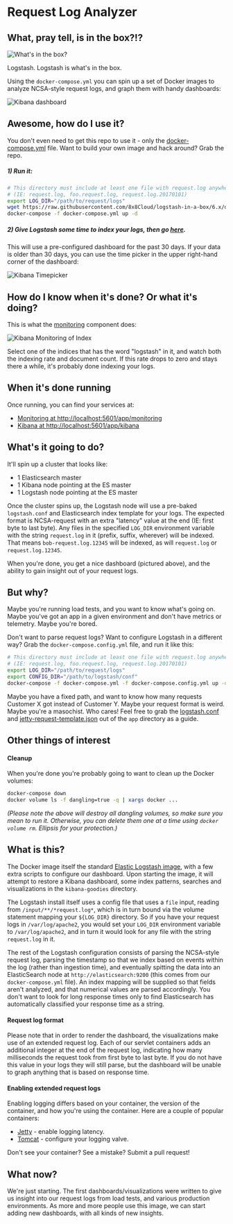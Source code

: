 Request Log Analyzer
=====

## What, pray tell, is in the box?!?
![What's in the box?](https://raw.githubusercontent.com/8x8Cloud/logstash-in-a-box/6.x/docs/whats-in-the-box.jpg)

Logstash. Logstash is what's in the box.

Using the `docker-compose.yml` you can spin up a set of Docker images to analyze NCSA-style request logs, and graph them with handy dashboards:

![Kibana dashboard](https://raw.githubusercontent.com/8x8Cloud/logstash-in-a-box/6.x/docs/kibana-dashboard.png)

## Awesome, how do I use it?

You don't even need to get this repo to use it - only the [docker-compose.yml](docker-compose.yml) file. Want to build your own image and hack around? Grab the repo.

##### 1) Run it:

```bash
# This directory must include at least one file with request.log anywhere in the file name
# (IE: request.log, foo.request.log, request.log.20170101)
export LOG_DIR="/path/to/request/logs"
wget https://raw.githubusercontent.com/8x8Cloud/logstash-in-a-box/6.x/docker-compose.yml
docker-compose -f docker-compose.yml up -d
```

##### 2) Give Logstash some time to index your logs, then go <a href="http://localhost:5601/app/kibana#/dashboard/8844a700-474b-11e8-abef-f366167d00c8?_g=(refreshInterval:(display:Off,pause:!f,value:0),time:(from:now-30d,mode:quick,to:now))&_a=(description:'A%20heads-up%20display%20of%20the%20things%20you%20care%20about',filters:!(),fullScreenMode:!f,options:(darkTheme:!f,hidePanelTitles:!f,useMargins:!f),panels:!((gridData:(h:2,i:'1',w:3,x:0,y:0),id:a02e6ff0-474a-11e8-abef-f366167d00c8,panelIndex:'1',type:visualization,version:'6.2.3'),(gridData:(h:3,i:'2',w:3,x:0,y:2),id:'24d5f0c0-474b-11e8-abef-f366167d00c8',panelIndex:'2',type:visualization,version:'6.2.3'),(gridData:(h:3,i:'3',w:3,x:0,y:5),id:'59ddd670-474b-11e8-abef-f366167d00c8',panelIndex:'3',type:visualization,version:'6.2.3'),(gridData:(h:3,i:'4',w:4,x:0,y:8),id:cb0630e0-474b-11e8-abef-f366167d00c8,panelIndex:'4',type:visualization,version:'6.2.3'),(gridData:(h:4,i:'5',w:9,x:3,y:0),id:'4799f9c0-474c-11e8-abef-f366167d00c8',panelIndex:'5',type:visualization,version:'6.2.3'),(gridData:(h:4,i:'6',w:9,x:3,y:4),id:'750b94e0-474c-11e8-abef-f366167d00c8',panelIndex:'6',type:visualization,version:'6.2.3'),(gridData:(h:3,i:'7',w:4,x:4,y:8),id:eb17e090-474b-11e8-abef-f366167d00c8,panelIndex:'7',type:visualization,version:'6.2.3'),(gridData:(h:3,i:'8',w:4,x:8,y:8),id:f9fb1b30-474c-11e8-abef-f366167d00c8,panelIndex:'8',type:visualization,version:'6.2.3')),query:(language:lucene,query:''),timeRestore:!t,title:'Result%20Log%20Dashboard',viewMode:view)">here</a>.

This will use a pre-configured dashboard for the past 30 days. If your data is older than 30 days, you can use the time picker in the upper right-hand corner of the dashboard:

![Kibana Timepicker](https://raw.githubusercontent.com/8x8Cloud/logstash-in-a-box/6.x/docs/kibana-time-picker.png)

## How do I know when it's done? Or what it's doing?

This is what the [monitoring](http://localhost:5601/app/monitoring#/elasticsearch) component does:

![Kibana Monitoring of Index](https://raw.githubusercontent.com/8x8Cloud/logstash-in-a-box/6.x/docs/monitoring-screen.png)

Select one of the indices that has the word "logstash" in it, and watch both the indexing rate and document count. If this rate drops to zero and stays there a while, it's probably done indexing your logs.

## When it's done running

Once running, you can find your services at:
 * [Monitoring at http://localhost:5601/app/monitoring](http://localhost:5601/app/monitoring)
 * [Kibana at http://localhost:5601/app/kibana](http://localhost:5601/app/kibana)

## What's it going to do?
It'll spin up a cluster that looks like:
 * 1 Elasticsearch master
 * 1 Kibana node pointing at the ES master
 * 1 Logstash node pointing at the ES master

Once the cluster spins up, the Logstash node will use a pre-baked `logstash.conf` and Elasticsearch index template for your logs. The expected format is NCSA-request with an extra "latency" value at the end (IE: first byte to last byte). Any files in the specified `LOG_DIR` environment variable with the string `request.log` in it (prefix, suffix, wherever) will be indexed. That means `bob-request.log.12345` will be indexed, as will `request.log` or `request.log.12345`.

When you're done, you get a nice dashboard (pictured above), and the ability to gain insight out of your request logs.

## But why?

Maybe you're running load tests, and you want to know what's going on. Maybe you've got an app in a given environment and don't have metrics or telemetry. Maybe you're bored.

Don't want to parse request logs? Want to configure Logstash in a different way? Grab the `docker-compose.config.yml` file, and run it like this:

```bash
# This directory must include at least one file with request.log anywhere in the file name
# (IE: request.log, foo.request.log, request.log.20170101)
export LOG_DIR="/path/to/request/logs"
export CONFIG_DIR="/path/to/logstash/conf"
docker-compose -f docker-compose.yml -f docker-compose.config.yml up -d
```

Maybe you have a fixed path, and want to know how many requests Customer X got instead of Customer Y. Maybe your request format is weird. Maybe you're a masochist. Who cares! Feel free to grab the [logstash.conf](https://raw.githubusercontent.com/8x8Cloud/logstash-in-a-box/6.x/app/logstash/logstash.conf) and [jetty-request-template.json](https://raw.githubusercontent.com/8x8Cloud/logstash-in-a-box/6.x/app/logstash/jetty-request-template.json) out of the `app` directory as a guide.

## Other things of interest

#### Cleanup

When you're done you're probably going to want to clean up the Docker volumes:

```bash
docker-compose down
docker volume ls -f dangling=true -q | xargs docker ...
```

*(Please note the above will destroy all dangling volumes, so make sure you mean to run it. Otherwise, you can delete them one at a time using `docker volume rm`. Ellipsis for your protection.)*

## What is this?
The Docker image itself the standard [Elastic Logstash image](https://www.docker.elastic.co/), with a few extra scripts to configure our dashboard. Upon starting the image, it will attempt to restore a Kibana dashboard, some index patterns, searches and visualizations in the `kibana-goodies` directory.

The Logstash install itself uses a config file that uses a `file` input, reading from `/input/**/*request.log*`, which is in turn bound via the volume statement mapping your `${LOG_DIR}` directory. So if you have your request logs in `/var/log/apache2`, you would set your `LOG_DIR` environment variable to `/var/log/apache2`, and in turn it would look for any file with the string `request.log` in it.

The rest of the Logstash configuration consists of parsing the NCSA-style request log, parsing the timestamp so that we index based on events within the log (rather than ingestion time), and eventually spitting the data into an ElasticSearch node at `http://elasticsearch:9200` (this comes from our `docker-compose.yml` file). An index mapping will be supplied so that fields aren't analyzed, and that numerical values are parsed accordingly. You don't want to look for long response times only to find Elasticsearch has automatically classified your response time as a string.

#### Request log format

Please note that in order to render the dashboard, the visualizations make use of an extended request log. Each of our servlet containers adds an additional integer at the end of the request log, indicating how many milliseconds the request took from first byte to last byte. If you do not have this value in your logs they will still parse, but the dashboard will be unable to graph anything that is based on response time.

#### Enabling extended request logs

Enabling logging differs based on your container, the version of the container, and how you're using the container. Here are a couple of popular containers:

 * [Jetty](http://www.eclipse.org/jetty/documentation/9.3.x/configuring-jetty-request-logs.html) - enable logging latency.
 * [Tomcat](https://tomcat.apache.org/tomcat-8.0-doc/config/valve.html#Access_Logging) - configure your logging valve.

Don't see your container? See a mistake? Submit a pull request!

## What now?
We're just starting. The first dashboards/visualizations were written to give us insight into our request logs from load tests, and various production environments. As more and more people use this image, we can start adding new dashboards, with all kinds of new insights.

